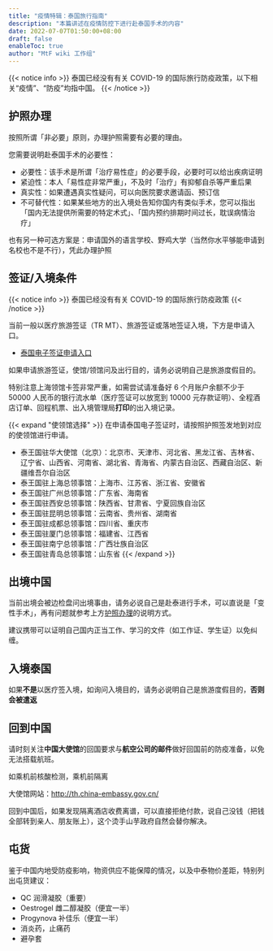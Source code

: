 ```yaml
---
title: "疫情特辑：泰国旅行指南"
description: "本篇讲述在疫情防控下进行赴泰国手术的内容"
date: 2022-07-07T01:50:00+08:00
draft: false
enableToc: true
author: "MtF wiki 工作组"
---
```


{{< notice info >}}
泰国已经没有有关 COVID-19 的国际旅行防疫政策，以下相关“疫情”、“防疫”均指中国。
{{< /notice >}}

## 护照办理

按照所谓「非必要」原则，办理护照需要有必要的理由。

您需要说明赴泰国手术的必要性：

- 必要性：该手术是所谓「治疗易性症」的必要手段，必要时可以给出疾病证明
- 紧迫性：本人「易性症非常严重」，不及时「治疗」有抑郁自杀等严重后果
- 真实性：如果遭遇真实性疑问，可以向医院要求邀请函、预订信
- 不可替代性：如果某些地方的出入境处告知你国内有类似手术，您可以指出「国内无法提供所需要的特定术式」、「国内预约排期时间过长，耽误病情治疗」

也有另一种可选方案是：申请国外的语言学校、野鸡大学（当然你水平够能申请到名校也不是不行），凭此办理护照

## 签证/入境条件

{{< notice info >}}
泰国已经没有有关 COVID-19 的国际旅行防疫政策
{{< /notice >}}

当前一般以医疗旅游签证（TR MT）、旅游签证或落地签证入境，下方是申请入口。

- [泰国电子签证申请入口](https://www.thaievisa.go.th/)

如果申请旅游签证，使馆/领馆问及出行目的，请务必说明自己是旅游度假目的。

特别注意上海领馆卡签非常严重，如需尝试请准备好 6 个月账户余额不少于 50000 人民币的银行流水单（医疗签证可以放宽到 10000 元存款证明）、全程酒店订单、回程机票、出入境管理局**打印**的出入境记录。

{{< expand "使领馆选择" >}}
在申请泰国电子签证时，请按照护照签发地到对应的使领馆进行申请。

- 泰王国驻华大使馆（北京）：北京市、天津市、河北省、黑龙江省、吉林省、辽宁省、山西省、河南省、湖北省、青海省、内蒙古自治区、西藏自治区、新疆维吾尔自治区
- 泰王国驻上海总领事馆：上海市、江苏省、浙江省、安徽省
- 泰王国驻广州总领事馆：广东省、海南省
- 泰王国驻西安总领事馆：陕西省、甘肃省、宁夏回族自治区
- 泰王国驻昆明总领事馆：云南省、贵州省、湖南省
- 泰王国驻成都总领事馆：四川省、重庆市
- 泰王国驻厦门总领事馆：福建省、江西省
- 泰王国驻南宁总领事馆：广西壮族自治区
- 泰王国驻青岛总领事馆：山东省
  {{< /expand >}}

## 出境中国

当前出境会被边检盘问出境事由，请务必说自己是赴泰进行手术，可以直说是「变性手术」，再有问题就参考上方[护照办理](#护照办理)的说明方式。

建议携带可以证明自己国内正当工作、学习的文件（如工作证、学生证）以免纠缠。

## 入境泰国

如果**不是**以医疗签入境，如询问入境目的，请务必说明自己是旅游度假目的，**否则会被遣返**

## 回到中国

请时刻关注**中国大使馆**的回国要求与**航空公司的邮件**做好回国前的防疫准备，以免无法搭载航班。

如乘机前核酸检测，乘机前隔离

大使馆网站：<http://th.china-embassy.gov.cn/>

回到中国后，如果发现隔离酒店收费离谱，可以直接拒绝付款，说自己没钱（把钱全部转到亲人、朋友账上），这个烫手山芋政府自然会替你解决。

## 屯货

鉴于中国内地受防疫影响，物资供应不能保障的情况，以及中泰物价差距，特别列出屯货建议：

- QC 润滑凝胶（重要）
- Oestrogel 雌二醇凝胶（便宜一半）
- Progynova 补佳乐（便宜一半）
- 消炎药，止痛药
- 避孕套
